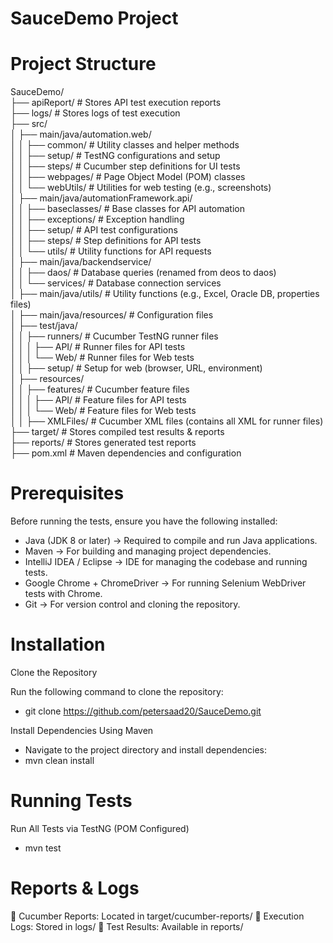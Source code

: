 # SauceDemo Project
# Project Structure

SauceDemo/  
├── apiReport/                 # Stores API test execution reports  
├── logs/                      # Stores logs of test execution  
├── src/  
│   ├── main/java/automation.web/  
│   │   ├── common/            # Utility classes and helper methods  
│   │   ├── setup/             # TestNG configurations and setup  
│   │   ├── steps/             # Cucumber step definitions for UI tests  
│   │   ├── webpages/          # Page Object Model (POM) classes  
│   │   └── webUtils/          # Utilities for web testing (e.g., screenshots)  
│   ├── main/java/automationFramework.api/  
│   │   ├── baseclasses/       # Base classes for API automation  
│   │   ├── exceptions/        # Exception handling  
│   │   ├── setup/             # API test configurations  
│   │   ├── steps/             # Step definitions for API tests  
│   │   └── utils/             # Utility functions for API requests  
│   ├── main/java/backendservice/  
│   │   ├── daos/              # Database queries (renamed from deos to daos)  
│   │   └── services/          # Database connection services  
│   ├── main/java/utils/       # Utility functions (e.g., Excel, Oracle DB, properties files)  
│   ├── main/java/resources/   # Configuration files  
│   ├── test/java/  
│   │   ├── runners/           # Cucumber TestNG runner files  
│   │   │   ├── API/           # Runner files for API tests  
│   │   │   └── Web/           # Runner files for Web tests  
│   │   ├── setup/             # Setup for web (browser, URL, environment)  
│   ├── resources/  
│   │   ├── features/          # Cucumber feature files  
│   │   │   ├── API/           # Feature files for API tests  
│   │   │   └── Web/           # Feature files for Web tests  
│   │   ├── XMLFiles/          # Cucumber XML files (contains all XML for runner files)  
├── target/                    # Stores compiled test results & reports  
├── reports/                   # Stores generated test reports  
├── pom.xml                     # Maven dependencies and configuration  


# Prerequisites
Before running the tests, ensure you have the following installed:

- Java (JDK 8 or later) → Required to compile and run Java applications.
- Maven → For building and managing project dependencies.
- IntelliJ IDEA / Eclipse → IDE for managing the codebase and running tests.
- Google Chrome + ChromeDriver → For running Selenium WebDriver tests with Chrome.
- Git → For version control and cloning the repository.

# Installation
Clone the Repository

Run the following command to clone the repository:
- git clone https://github.com/petersaad20/SauceDemo.git

Install Dependencies Using Maven
- Navigate to the project directory and install dependencies:
- mvn clean install
  
# Running Tests
Run All Tests via TestNG (POM Configured)
- mvn test

# Reports & Logs
📌 Cucumber Reports: Located in target/cucumber-reports/
📌 Execution Logs: Stored in logs/
📌 Test Results: Available in reports/

